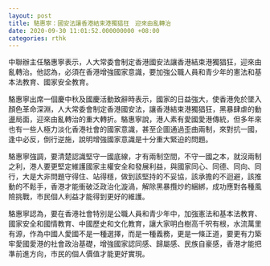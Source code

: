 ```yaml
---
layout: post
title: 駱惠寧：國安法讓香港結束港獨猖狂　迎來由亂轉治
date: 2020-09-30 11:01:52.000000000 +08:00
categories: rthk
---
```


中聯辦主任駱惠寧表示，人大常委會制定香港國安法讓香港結束港獨猖狂，迎來由亂轉治。他認為，必須在香港增強國家意識，要加強公職人員和青少年的憲法和基本法教育、國家安全教育。

駱惠寧出席一個慶中秋及國慶活動致辭時表示，國家的日益強大，使香港免於墜入顏色革命深淵，人大常委會制定香港國安法，讓香港結束港獨猖狂，黑暴肆虐的動盪局面，迎來由亂轉治的重大轉折。駱惠寧說，港人素有愛國愛港傳統，但多年來也有一些人極力淡化香港社會的國家意識，甚至企圖通過歪曲兩制，來對抗一國，逢中必反，倒行逆施，說明增強國家意識是十分重大緊迫的問題。

駱惠寧強調，要清楚認識堅守一國底線，才有兩制空間，不守一國之本，就沒兩制之利，港人要更堅定維護國家主權安全和發展利益，與國家同心、同德、同向、同行，大是大非問題守得住、站得穩，做到該堅持的不妥協，該承擔的不迴避，該推動的不鬆手，香港才能衝破泛政治化漩渦，解除黑暴攬炒的綑綁，成功應對各種風險挑戰，市民個人利益才能得到更好的維護。

駱惠寧認為，要在香港社會特別是公職人員和青少年中，加強憲法和基本法教育、國家安全和國情教育、中國歷史和文化教育，讓大家明白樹高千呎有根，水流萬里有源，作為中國人愛國不是一種選擇，而是一種義務，更是一條正道，要更有力築牢愛國愛港的社會政治基礎，增強國家認同感、歸屬感、民族自豪感，香港才能把準前進方向，市民的個人價值才能更好實現。
